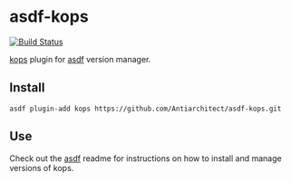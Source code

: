 # asdf-kops

[![Build Status](https://travis-ci.org/Antiarchitect/asdf-kops.svg?branch=master)](https://travis-ci.org/Antiarchitect/asdf-kops)

[kops](https://github.com/kubernetes/kops) plugin for [asdf](https://github.com/asdf-vm/asdf) version manager.

## Install

```
asdf plugin-add kops https://github.com/Antiarchitect/asdf-kops.git
```

## Use

Check out the [asdf](https://github.com/asdf-vm/asdf) readme for instructions on how to install and manage versions of kops.
